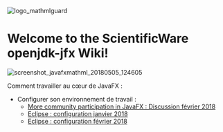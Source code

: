 ![logo_mathmlguard](https://user-images.githubusercontent.com/19194678/41108486-e9aac9e2-6a74-11e8-9055-bf714fa45609.png)

# Welcome to the ScientificWare openjdk-jfx Wiki!

![screenshot_javafxmathml_20180505_124605](https://user-images.githubusercontent.com/19194678/39662640-54e1c082-5065-11e8-96b2-a9705161c889.png)

Comment travailler au cœur de JavaFX :
- Configurer son environnement de travail : 
  - [More community participation in JavaFX : Discussion février 2018](http://mail.openjdk.java.net/pipermail/openjfx-dev/2018-February/021335.html)
  - [Eclipse : configuration janvier 2018](http://mail.openjdk.java.net/pipermail/openjfx-dev/2018-January/021305.html)
  - [Eclipse : configuration février 2018](http://mail.openjdk.java.net/pipermail/openjfx-dev/2018-February/021327.html)
